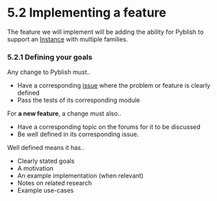 # 5.2 Implementing a feature

The feature we will implement will be adding the ability for Pyblish to support an [Instance][] with multiple families.

### 5.2.1 Defining your goals

Any change to Pyblish must..

- Have a corresponding [issue][] where the problem or feature is clearly defined
- Pass the tests of its corresponding module

For **a new feature**, a change must also..

- Have a corresponding topic on the forums for it to be discussed
- Be well defined in its corresponding issue.
 
Well defined means it has..

- Clearly stated goals
- A motivation
- An example implementation (when relevant)
- Notes on related research
- Example use-cases



[Instance]: https://github.com/pyblish/pyblish.api/wiki/Instance
[issue]: https://github.com/pyblish/pyblish/issues

